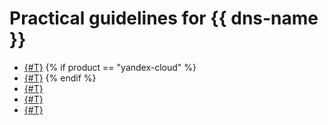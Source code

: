# Practical guidelines for {{ dns-name }}

* [{#T}](local-dns-cache.md)
{% if product == "yandex-cloud" %}
* [{#T}](connect-migration.md)
{% endif %}
* [{#T}](dns-integration.md)
* [{#T}](mdb-dns-peering.md)
* [{#T}](cert-manager-webhook.md)